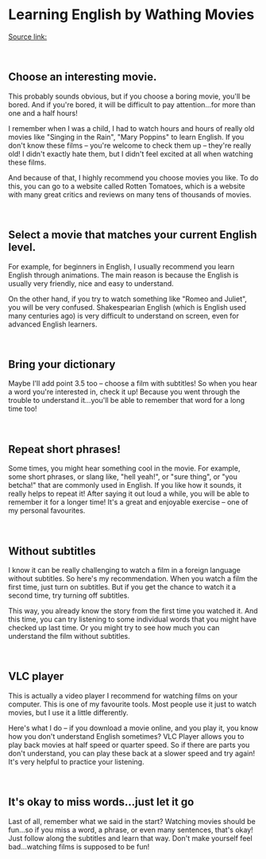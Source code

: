 # Learning English by Wathing Movies

[Source link:](http://news.iciba.com/study/bilingual/1575616.shtml)

<br/>

## Choose an interesting movie.

This probably sounds obvious, but if you choose a boring movie, you'll be bored. And if you're bored, it will be difficult to pay attention…for more than one and a half hours!

I remember when I was a child, I had to watch hours and hours of really old movies like "Singing in the Rain", "Mary Poppins" to learn English. If you don't know these films – you're welcome to check them up – they're really old! I didn't exactly hate them, but I didn't feel excited at all when watching these films.

And because of that, I highly recommend you choose movies you like. To do this, you can go to a website called Rotten Tomatoes, which is a website with many great critics and reviews on many tens of thousands of movies.

<br/>

## Select a movie that matches your current English level.

For example, for beginners in English, I usually recommend you learn English through animations. The main reason is because the English is usually very friendly, nice and easy to understand.

On the other hand, if you try to watch something like "Romeo and Juliet", you will be very confused. Shakespearian English (which is English used many centuries ago) is very difficult to understand on screen, even for advanced English learners.

<br/>

## Bring your dictionary

Maybe I'll add point 3.5 too – choose a film with subtitles! So when you hear a word you're interested in, check it up! Because you went through the trouble to understand it…you'll be able to remember that word for a long time too!

<br/>

## Repeat short phrases!

Some times, you might hear something cool in the movie. For example, some short phrases, or slang like, "hell yeah!", or "sure thing", or "you betcha!" that are commonly used in English. If you like how it sounds, it really helps to repeat it! After saying it out loud a while, you will be able to remember it for a longer time! It's a great and enjoyable exercise – one of my personal favourites.

<br/>

## Without subtitles

I know it can be really challenging to watch a film in a foreign language without subtitles. So here's my recommendation. When you watch a film the first time, just turn on subtitles. But if you get the chance to watch it a second time, try turning off subtitles.

This way, you already know the story from the first time you watched it. And this time, you can try listening to some individual words that you might have checked up last time. Or you might try to see how much you can understand the film without subtitles.

<br/>

## VLC player

This is actually a video player I recommend for watching films on your computer. This is one of my favourite tools. Most people use it just to watch movies, but I use it a little differently.

Here's what I do – if you download a movie online, and you play it, you know how you don't understand English sometimes? VLC Player allows you to play back movies at half speed or quarter speed. So if there are parts you don't understand, you can play these back at a slower speed and try again! It's very helpful to practice your listening.

<br/>

## It's okay to miss words…just let it go

Last of all, remember what we said in the start? Watching movies should be fun…so if you miss a word, a phrase, or even many sentences, that's okay! Just follow along the subtitles and learn that way. Don't make yourself feel bad…watching films is supposed to be fun!